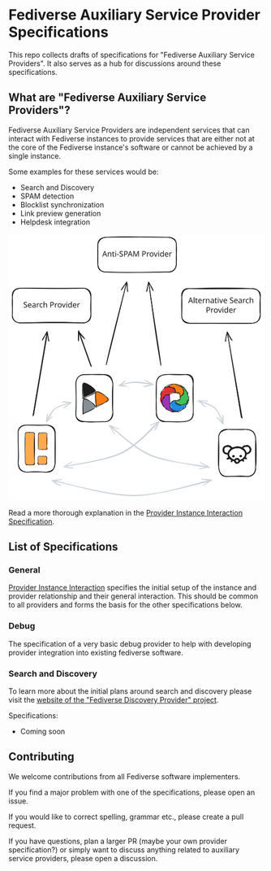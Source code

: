 # Fediverse Auxiliary Service Provider Specifications

This repo collects drafts of specifications for "Fediverse Auxiliary Service Providers". It also serves as a hub for discussions around these specifications.

## What are "Fediverse Auxiliary Service Providers"?

Fediverse Auxiliary Service Providers are independent services that can interact with Fediverse instances to provide services that are either not at the core of the Fediverse instance's software or cannot be achieved by a single instance.

Some examples for these services would be:

* Search and Discovery
* SPAM detection
* Blocklist synchronization
* Link preview generation
* Helpdesk integration

![Fediverse instances using difference auxiliary service providers](images/instances_using_providers.svg)


Read a more thorough explanation in the [Provider Instance Interaction Specification](general/provider_instance_interaction_v0.1.md).

## List of Specifications

### General

[Provider Instance Interaction](general/provider_instance_interaction_v0.1.md) specifies the initial setup of the instance and provider relationship and their general interaction. This should be common to all providers and forms the basis for the other specifications below.

### Debug

The specification of a very basic debug provider to help with developing provider integration into existing fediverse software.

### Search and Discovery

To learn more about the initial plans around search and discovery please visit the [website of the "Fediverse Discovery Provider" project](https://fediscovery.org).

Specifications:

* Coming soon 

## Contributing

We welcome contributions from all Fediverse software implementers.

If you find a major problem with one of the specifications, please open an issue.

If you would like to correct spelling, grammar etc., please create a pull request.

If you have questions, plan a larger PR (maybe your own provider specification?) or simply want to discuss anything related to auxiliary service providers, please open a discussion.
